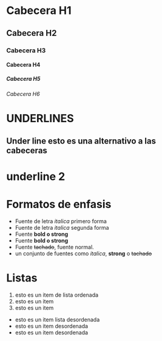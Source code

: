 # Cabecera H1
## Cabecera H2
### Cabecera H3
#### Cabecera H4
##### Cabecera H5
###### Cabecera H6

# UNDERLINES

Under line esto es una alternativo a las cabeceras 
-

underline 2
=

# Formatos de enfasis


- Fuente de letra *italica* primero forma
- Fuente de letra _italica_ segunda forma
- Fuente **bold o strong**
- Fuente __bold o strong__
- Fuente ~~tachado~~, fuente normal.
- un conjunto de fuentes como *italica*, **strong** o ~~tachado~~

# Listas

1. esto es un item de lista ordenada 
2. esto es un item
3. esto es un item
- esto es un item lista desordenada 
- esto es un item desordenada 
- esto es un item desordenada 







